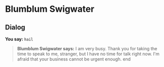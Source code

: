 # Blumblum Swigwater


## Dialog

**You say:** `hail`



>**Blumblum Swigwater says:** I am very busy.  Thank you for taking the time to speak to me, stranger, but I have no time for talk right now.  I'm afraid that your business cannot be urgent enough.
end